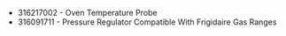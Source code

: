 - 316217002 - Oven Temperature Probe
- 316091711 - Pressure Regulator Compatible With Frigidaire Gas Ranges
